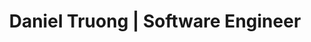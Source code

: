 ---
layout: default
title: Daniel Truong | Software Engineer
aboutmetitle: Developer and Entrepreneur
aboutmecontent: I am a student studying Computer Science and Entrepreneurship/Innovation at <b>University of California, San Diego</b>, graduating in June 2022. I've always been in love with technology and interested in coding & finding solutions improve the world. 
experience_title: Work Experience
experience_description: My main specializations & interests include full-stack, backend, mobile, systems, and product engineering.
work_icons: 
    https://img.icons8.com/color/150/000000/tesla-logo.png: Incoming SWE Intern (Winter 2021)
    https://img.icons8.com/color/150/000000/microsoft.png: SWE Intern (Summer 2020)
    https://img.icons8.com/color/150/000000/google-logo.png: SWE (STEP) Intern (Summer 2019)

experience_details: 
    microsoft2021: Incoming SWE Intern at <b>Microsoft</b> Cloud & AI - Spring 2021
    tesla: Incoming SWE Intern at <b>Tesla</b> - Winter 2021
    microsoft2020: SWE Intern at <b>Microsoft</b> Cloud & AI - Summer 2020
    google: SWE (Engineering Practicum) Intern at <b>Google</b> - Summer 2019

projects_title: Projects
projects_description: Here's a list of projects I've worked on
projects: 
    Platter: 
        image: assets/images/logos/platter.png
        description: Worked as CTO, managing team of 7. Creating mobile application that provides marketplace for homecooked meals. Tech stack includes <b>React Native, MongoDB, node.js, and AWS.</b>
        url: https://eatplatter.com
    Schoolhouse Ghana: 
        image: assets/images/logos/global_ties.png
        description: Served as Software Team Lead, developing software system for students in Ghana to get constant access to school resources, despite lack of internet accessibility. Led development of <b>MERN application</b>, working in both front-end and back-end as well as managing 5 team members.
        url: https://github.com/UCSD-Global-TIES
    coviddaily.info: 
        image: assets/images/logos/covid.png
        description: Created a full-stack web application tracking COVID stats as well as news articles for any region in the world. Leverages data through worldometer. Used <b>Typescript, React, Flask, and Python</b> to create front-end + back-end.
        url: http://coviddaily.info/
    Don't Back Out: 
        image: assets/images/logos/dbo.png
        description: IOT slouch detector device & mobile application which helps users fix their bad habits of bad posture, using <b>Arduino, Android Studio, and Java</b>. Mainly worked on creating the mobile application interface and connecting the software with the hardware. 
        url: https://www.youtube.com/watch?v=FBeKVBKQoDQ&feature=youtu.be&ab_channel=DanielTruong
---